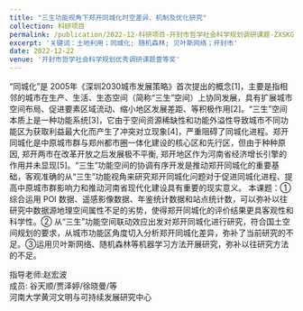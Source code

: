 ```yaml
---
title: "三生功能视角下郑开同城化时空差异、机制及优化研究"
collection: 科研项目
permalink: /publication/2022-12-科研项目-开封市哲学社会科学规划调研课题-ZXSKGH-2022-0833
excerpt: '关键词：土地利用；同城化; 随机森林; 贝叶斯网络；开封市'
date: 2022-12-22
venue: '开封市哲学社会科学规划优秀调研课题壹等奖'
---
```

“同城化”是 2005年《深圳2030城市发展策略》首次提出的概念[1]，主要是指相邻的城市在生产、生活、生态空间（简称“三生”空间）上协同发展，具有扩展城市空间布局、促进要素区域流动、缩小地区发展差距、等积极作用[2]。“三生”空间本质上是一种功能系统[3]，它由于空间资源稀缺性和功能外溢性导致城市不同功能区为获取利益最大化而产生了冲突对立现象[4]，严重阻碍了同城化进程。郑开同城化是中原城市群与郑州都市圈一体化建设的核心区和先行区，但由于种种原因, 郑开两市在改革开放之后发展极不平衡, 郑开地区作为河南省经济增长引擎的作用并未显现[5]。“三生”功能空间的协调有序开发是推动郑开同城化的重要基础，客观准确的从“三生”功能视角来研究郑开同城化问题对于促进同城化进程、提高中原城市群影响力和推动河南省现代化建设具有重要的现实意义。 本课题：① 综合运用 POI 数据、遥感影像数据、年鉴统计数据和站点统计数，可以弥补以往研究中数据源地理空间属性不足的劣势，使得郑开同城化的评价结果更具客观性和科学性。② 从“三生”功能空间联动效应出发对郑开同城化进行研究，符合国土空间规划的要求，从城市功能区角度切入分析郑开同城化差异，弥补了当前研究的不足。③运用贝叶斯网络、随机森林等机器学习方法开展研究，弥补以往研究方法的不足。

指导老师:赵宏波<br/>
成员: 谷天顺/贾泽婷/徐晓曼/等<br/>
河南大学黄河文明与可持续发展研究中心
